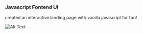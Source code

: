 ### Javascript Fontend UI

created an interactive landing page with vanilla javascript for fun!

![Alt Text](https://github.com/GandalfGrey123/front-end-fun/blob/master/resources/demo-front-end-fun.gif)
